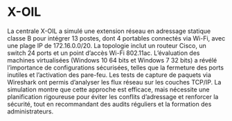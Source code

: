 # X-OIL
La centrale X-OIL a simulé une extension réseau en adressage statique classe B pour intégrer 13 postes, dont 4 portables connectés via Wi-Fi, avec une plage IP de 172.16.0.0/20. La topologie inclut un routeur Cisco, un switch 24 ports et un point d’accès Wi-Fi 802.11ac. L’évaluation des machines virtualisées (Windows 10 64 bits et Windows 7 32 bits) a révélé l’importance de configurations sécurisées, telles que la fermeture des ports inutiles et l’activation des pare-feu. Les tests de capture de paquets via Wireshark ont permis d’analyser les flux réseau sur les couches TCP/IP. La simulation montre que cette approche est efficace, mais nécessite une planification rigoureuse pour éviter les conflits d’adressage et renforcer la sécurité, tout en recommandant des audits réguliers et la formation des administrateurs.
